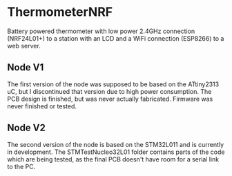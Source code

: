 # ThermometerNRF
Battery powered thermometer with low power 2.4GHz connection (NRF24L01+) to a station with an LCD and a WiFi connection (ESP8266) to a web server.

## Node V1
The first version of the node was supposed to be based on the ATtiny2313 uC, but I discontinued that version due to high power consumption. The PCB design is finished, but was never actually fabricated. Firmware was never finished or tested.

## Node V2
The second version of the node is based on the STM32L011 and is currently in development. The STMTestNucleo32L01 folder contains parts of the code which are being tested, as the final PCB doesn't have room for a serial link to the PC.

